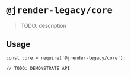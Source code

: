 # `@jrender-legacy/core`

> TODO: description

## Usage

```
const core = require('@jrender-legacy/core');

// TODO: DEMONSTRATE API
```
